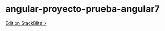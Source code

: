 # angular-proyecto-prueba-angular7

[Edit on StackBlitz ⚡️](https://stackblitz.com/edit/angular-proyecto-prueba-angular7)